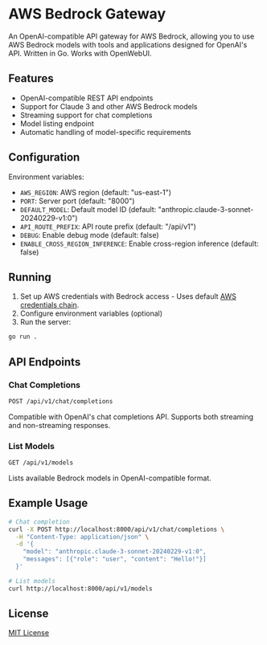 # AWS Bedrock Gateway

An OpenAI-compatible API gateway for AWS Bedrock, allowing you to use AWS Bedrock models with tools and applications designed for OpenAI's API. Written in Go. Works with OpenWebUI.

## Features

- OpenAI-compatible REST API endpoints
- Support for Claude 3 and other AWS Bedrock models
- Streaming support for chat completions
- Model listing endpoint
- Automatic handling of model-specific requirements

## Configuration

Environment variables:

- `AWS_REGION`: AWS region (default: "us-east-1")
- `PORT`: Server port (default: "8000")
- `DEFAULT_MODEL`: Default model ID (default: "anthropic.claude-3-sonnet-20240229-v1:0")
- `API_ROUTE_PREFIX`: API route prefix (default: "/api/v1")
- `DEBUG`: Enable debug mode (default: false)
- `ENABLE_CROSS_REGION_INFERENCE`: Enable cross-region inference (default: false)

## Running

1. Set up AWS credentials with Bedrock access - Uses default [AWS credentials chain](https://docs.aws.amazon.com/sdk-for-go/v1/developer-guide/configuring-sdk.html#specifying-credentials).
2. Configure environment variables (optional)
3. Run the server:

```bash
go run .
```

## API Endpoints

### Chat Completions

```bash
POST /api/v1/chat/completions
```

Compatible with OpenAI's chat completions API. Supports both streaming and non-streaming responses.

### List Models

```bash
GET /api/v1/models
```

Lists available Bedrock models in OpenAI-compatible format.

## Example Usage

```bash
# Chat completion
curl -X POST http://localhost:8000/api/v1/chat/completions \
  -H "Content-Type: application/json" \
  -d '{
    "model": "anthropic.claude-3-sonnet-20240229-v1:0",
    "messages": [{"role": "user", "content": "Hello!"}]
  }'

# List models
curl http://localhost:8000/api/v1/models
```

## License

[MIT License](LICENSE)
